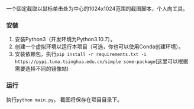 
一个固定截取以鼠标单击处为中心的1024x1024范围的截图脚本，个人向工具。

### 安装
1.  安装Python3（开发环境为Python3.10.7）。
2. 创建一个虚拟环境以运行本项目（可选，你也可以使用Conda创建环境）。
3. 安装依赖包，执行```pip install -r requirements.txt -i  https://pypi.tuna.tsinghua.edu.cn/simple some-package```(这里可以根据需要选择不同的镜像站)

### 运行
执行```python main.py```。
截图将保存在项目目录下。
